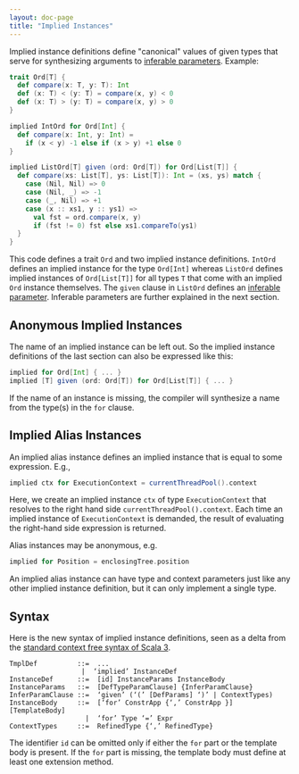 ```yaml
---
layout: doc-page
title: "Implied Instances"
---
```


Implied instance definitions define "canonical" values of given types
that serve for synthesizing arguments to [inferable parameters](./inferable-params.html). Example:

```scala
trait Ord[T] {
  def compare(x: T, y: T): Int
  def (x: T) < (y: T) = compare(x, y) < 0
  def (x: T) > (y: T) = compare(x, y) > 0
}

implied IntOrd for Ord[Int] {
  def compare(x: Int, y: Int) =
    if (x < y) -1 else if (x > y) +1 else 0
}

implied ListOrd[T] given (ord: Ord[T]) for Ord[List[T]] {
  def compare(xs: List[T], ys: List[T]): Int = (xs, ys) match {
    case (Nil, Nil) => 0
    case (Nil, _) => -1
    case (_, Nil) => +1
    case (x :: xs1, y :: ys1) =>
      val fst = ord.compare(x, y)
      if (fst != 0) fst else xs1.compareTo(ys1)
  }
}
```
This code defines a trait `Ord` and two implied instance definitions. `IntOrd` defines
an implied instance for the type `Ord[Int]` whereas `ListOrd` defines implied
instances of `Ord[List[T]]` for all types `T` that come with an implied `Ord` instance themselves.
The `given` clause in `ListOrd`  defines an [inferable parameter](./inferable-params.html).
Inferable parameters are further explained in the next section.

## Anonymous Implied Instances

The name of an implied instance can be left out. So the implied instance definitions
of the last section can also be expressed like this:
```scala
implied for Ord[Int] { ... }
implied [T] given (ord: Ord[T]) for Ord[List[T]] { ... }
```
If the name of an instance is missing, the compiler will synthesize a name from
the type(s) in the `for` clause.

## Implied Alias Instances

An implied alias instance defines an implied instance that is equal to some expression. E.g.,
```scala
implied ctx for ExecutionContext = currentThreadPool().context
```
Here, we create an implied instance `ctx` of type `ExecutionContext` that resolves to the
right hand side `currentThreadPool().context`. Each time an implied instance of `ExecutionContext`
is demanded, the result of evaluating the right-hand side expression is returned.

Alias instances may be anonymous, e.g.
```scala
implied for Position = enclosingTree.position
```
An implied alias instance can have type and context parameters just like any other implied instance definition, but it can only implement a single type.

## Syntax

Here is the new syntax of implied instance definitions, seen as a delta from the [standard context free syntax of Scala 3](http://dotty.epfl.ch/docs/internals/syntax.html).
```
TmplDef          ::=  ...
                  |  ‘implied’ InstanceDef
InstanceDef      ::=  [id] InstanceParams InstanceBody
InstanceParams   ::=  [DefTypeParamClause] {InferParamClause}
InferParamClause ::=  ‘given’ (‘(’ [DefParams] ‘)’ | ContextTypes)
InstanceBody     ::=  [‘for’ ConstrApp {‘,’ ConstrApp }] [TemplateBody]
                   |  ‘for’ Type ‘=’ Expr
ContextTypes     ::=  RefinedType {‘,’ RefinedType}
```
The identifier `id` can be omitted only if either the `for` part or the template body is present.
If the `for` part is missing, the template body must define at least one extension method.
